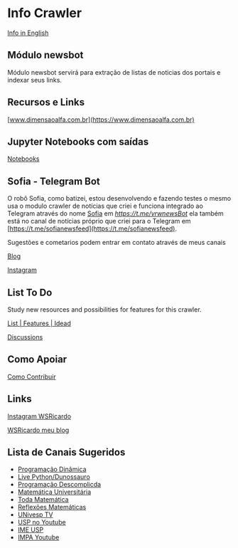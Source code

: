 # Info Crawler

[Info in English](README-en.md)

## Módulo newsbot


Módulo newsbot servirá para extração de listas de noticias dos portais e indexar seus links.

## Recursos e Links

[www.dimensaoalfa.com.br](https://www.dimensaoalfa.com.br)

## Jupyter Notebooks com saídas

[Notebooks](https://github.com/wsricardo/news-crawler/blob/main/doc/CrawlerDeNoticias.md)

## Sofia - Telegram Bot

O robô Sofia, como batizei, estou desenvolvendo e fazendo testes o mesmo usa o modulo crawler de notícias que criei e funciona integrado ao Telegram através do nome [Sofia](https://t.me/vrwnewsBot)  em _https://t.me/vrwnewsBot_ ela também está no canal de notícias próprio que criei para o Telegram em [https://t.me/sofianewsfeed](https://t.me/sofianewsfeed).

Sugestões e cometarios podem entrar em contato através de meus canais

[Blog](https://wsricardo.blogspot.com)

[Instagram](https://www.instagram.com/wsricardo22)


## List To Do

Study new resources and possibilities for features for this crawler.

[List | Features | Idead](https://github.com/wsricardo/news-crawler/blob/main/listtodo.md)

[Discussions](https://github.com/wsricardo/news-crawler/discussions)

## Como Apoiar

[Como Contribuir](https://wsricardo.blogspot.com/2023/05/como-contribuir.html)

## Links

[Instagram WSRicardo](https://www.instagram.com/wsricardo22)

[WSRicardo meu blog](https://wsricardo.blogspot.com)

## Lista de Canais Sugeridos

* [Programação Dinâmica](https://www.youtube.com/c/Programa%C3%A7%C3%A3oDin%C3%A2mica)
* [Live Python/Dunossauro](https://www.youtube.com/@Dunossauro)
* [Programação Descomplicda](https://www.youtube.com/user/progdescomplicada)
* [Matemática Universitária](https://www.youtube.com/c/Matem%C3%A1ticaUniversit%C3%A1riaProfRenan)
* [Toda Matemática](https://www.youtube.com/c/GustavoViegascurso)
* [Reflexões Matemáticas](https://www.youtube.com/c/Reflex%C3%B5esMatem%C3%A1ticasDrDilbertoJ%C3%BAnior)
* [UNivesp TV](https://www.youtube.com/user/univesptv)
* [USP no Youtube](https://www.youtube.com/c/CanalUSP)
* [IME USP](https://www.ime.usp.br/)
* [IMPA Youtube](https://www.youtube.com/c/impabr)
